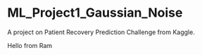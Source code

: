 # ML_Project1_Gaussian_Noise
A project on Patient Recovery Prediction Challenge from Kaggle.

Hello from Ram